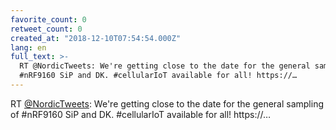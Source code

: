 ```yaml
---
favorite_count: 0
retweet_count: 0
created_at: "2018-12-10T07:54:54.000Z"
lang: en
full_text: >-
  RT @NordicTweets: We're getting close to the date for the general sampling of
  #nRF9160 SiP and DK. #cellularIoT available for all! https://…
---
```


RT [@NordicTweets](https://twitter.com/NordicTweets): We're getting close to the
date for the general sampling of #nRF9160 SiP and DK. #cellularIoT available for
all! https://…
